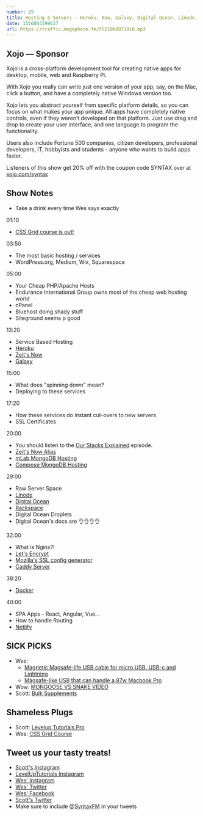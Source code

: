 ```yaml
---
number: 29
title: Hosting & Servers — Heroku, Now, Galaxy, Digital Ocean, Linode, Docker, Netlify and more!
date: 1516803199637
url: https://traffic.megaphone.fm/FSI1068971910.mp3
---
```


## Xojo — Sponsor

Xojo is a cross-platform development tool for creating native apps for desktop, mobile, web and Raspberry Pi.

With Xojo you really can write just one version of your app, say, on the Mac, click a button, and have a completely native Windows version too.

Xojo lets you abstract yourself from specific platform details, so you can focus on what makes your app unique. All apps have completely native controls, even if they weren’t developed on that platform. Just use drag and drop to create your user interface, and one language to program the functionality.

Users also include Fortune 500 companies, citizen developers, professional developers, IT, hobbyists and students - anyone who wants to build apps faster.

Listeners of this show get 20% off with the coupon code SYNTAX over at [xojo.com/syntax](http://xojo.com/syntax)

## Show Notes

* Take a drink every time Wes says exactly

01:10

* [CSS Grid course is out!](https://CSSGrid.io)

03:50

* The most basic hosting / services
* WordPress.org, Medium, Wix, Squarespace

05:00

* Your Cheap PHP/Apache Hosts
* Endurance International Group owns most of the cheap web hosting world
* cPanel
* Bluehost doing shady stuff
* Siteground seems p good

13:20

* Service Based Hosting
* [Heroku](http://heroku.com/)
* [Zeit's Now](https://zeit.co/now)
* [Galaxy](https://www.meteor.com/hosting)

15:00

* What does "spinning down" mean?
* Deploying to these services

17:20

* How these services do instant cut-overs to new servers
* SSL Certificates

20:00

* You should listen to the [Our Stacks Explained](https://syntax.fm/show/014/our-stacks-explained) episode.
* [Zeit's Now Alias](https://zeit.co/blog/now-alias)
* [mLab MongoDB Hosting](https://mlab.com/)
* [Compose MongoDB Hosting](https://www.compose.com/)

29:00

* Raw Server Space
* [Linode](https://www.linode.com/)
* [Digital Ocean](https://m.do.co/c/0c736d39efbc)
* [Rackspace](https://www.rackspace.com/)
* Digital Ocean Droplets
* Digital Ocean's docs are 👌👌👌👌

32:00

* What is Nginx?!
* [Let's Encrypt](https://letsencrypt.org/)
* [Mozilla's SSL config generator](https://mozilla.github.io/server-side-tls/ssl-config-generator/)
* [Caddy Server](https://caddyserver.com/)

38:20

* [Docker](https://www.docker.com/)

40:00

* SPA Apps - React, Angular, Vue...
* How to handle Routing
* [Netlify](https://netlify.com)

## SICK PICKS

* Wes:
  * [Magnetic Magsafe-life USB cable for micro USB, USB-c and Lightning](http://amzn.to/2Dqe3KY)
  * [Magsafe-like USB that can handle a 87w Macbook Pro](http://amzn.to/2DwPz3s)
* Wow: [MONGOOSE VS SNAKE VIDEO](https://www.youtube.com/watch?v=OyuIAUlL5IU)
* Scott: [Bulk Supplements](http://amzn.to/2DzGGq9)

## Shameless Plugs

* Scott: [Levelup Tutorials Pro](http://leveluptutorials.com/pro)
* Wes: [CSS Grid Course](https://CSSGrid.io)

## Tweet us your tasty treats!

* [Scott's Instagram](https://www.instagram.com/stolinski/)
* [LevelUpTutorials Instagram](https://www.instagram.com/LevelUpTutorials/)
* [Wes' Instagram](https://www.instagram.com/wesbos/)
* [Wes' Twitter](https://twitter.com/wesbos)
* [Wes' Facebook](https://www.facebook.com/wesbos.developer)
* [Scott's Twitter](https://twitter.com/stolinski)
* Make sure to include [@SyntaxFM](https://twitter.com/SyntaxFM) in your tweets
